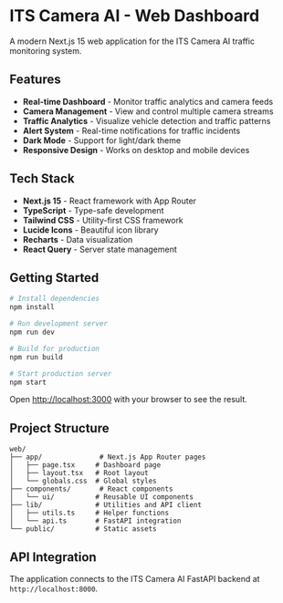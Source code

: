 # ITS Camera AI - Web Dashboard

A modern Next.js 15 web application for the ITS Camera AI traffic monitoring system.

## Features

- **Real-time Dashboard** - Monitor traffic analytics and camera feeds
- **Camera Management** - View and control multiple camera streams
- **Traffic Analytics** - Visualize vehicle detection and traffic patterns
- **Alert System** - Real-time notifications for traffic incidents
- **Dark Mode** - Support for light/dark theme
- **Responsive Design** - Works on desktop and mobile devices

## Tech Stack

- **Next.js 15** - React framework with App Router
- **TypeScript** - Type-safe development
- **Tailwind CSS** - Utility-first CSS framework
- **Lucide Icons** - Beautiful icon library
- **Recharts** - Data visualization
- **React Query** - Server state management

## Getting Started

```bash
# Install dependencies
npm install

# Run development server
npm run dev

# Build for production
npm run build

# Start production server
npm start
```

Open [http://localhost:3000](http://localhost:3000) with your browser to see the result.

## Project Structure

```
web/
├── app/              # Next.js App Router pages
│   ├── page.tsx     # Dashboard page
│   ├── layout.tsx   # Root layout
│   └── globals.css  # Global styles
├── components/       # React components
│   └── ui/          # Reusable UI components
├── lib/             # Utilities and API client
│   ├── utils.ts     # Helper functions
│   └── api.ts       # FastAPI integration
└── public/          # Static assets
```

## API Integration

The application connects to the ITS Camera AI FastAPI backend at `http://localhost:8000`.
